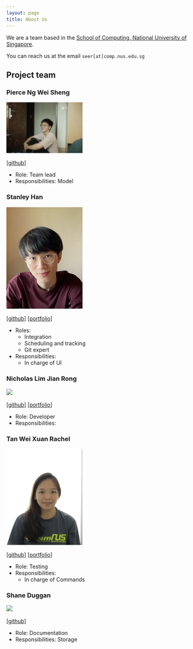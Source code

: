 ```yaml
---
layout: page
title: About Us
---
```


We are a team based in the [School of Computing, National University of Singapore](http://www.comp.nus.edu.sg).

You can reach us at the email `seer[at]comp.nus.edu.sg`

## Project team

### Pierce Ng Wei Sheng

<img src="images/igezt.png" width="200px">

[[github](https://github.com/igezt)]

* Role: Team lead
* Responsibilities: Model

### Stanley Han

<img src="images/hansstanley.png" width="200px">

[[github](http://github.com/hansstanley)]
[[portfolio](team/hansstanley.md)]

* Roles:
  * Integration
  * Scheduling and tracking
  * Git expert
* Responsibilities:
  * In charge of UI


### Nicholas Lim Jian Rong

<img src="images/johndoe.png" width="200px">

[[github](http://github.com/)] [[portfolio](team/johndoe.md)]

* Role: Developer
* Responsibilities:


### Tan Wei Xuan Rachel
<img src="images/rachel.png" width="200px">

[[github](http://github.com/rachtan27)]
[[portfolio](team/rachel.md)]

* Role: Testing
* Responsibilities:
  * In charge of Commands


### Shane Duggan

<img src="images/ShaneDuggan.png" width="200px">

[[github](http://github.com/Shuggan)]

* Role: Documentation
* Responsibilities: Storage
